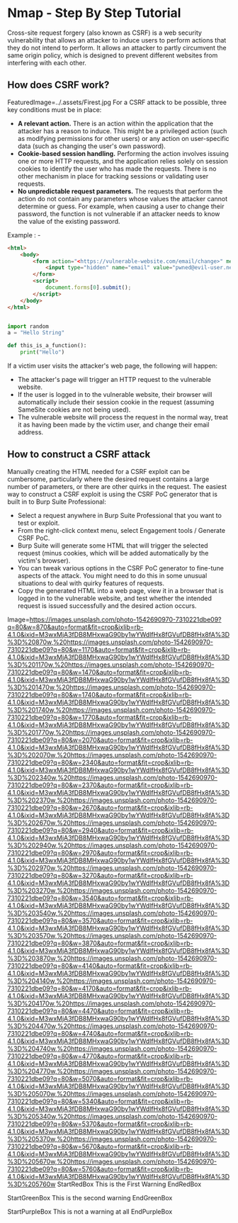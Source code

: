 # Nmap - Step By Step Tutorial 

Cross-site request forgery (also known as CSRF) is a web security vulnerability that allows an attacker to induce users to perform actions that they do not intend to perform. It allows an attacker to partly circumvent the same origin policy, which is designed to prevent different websites from interfering with each other.

## How does CSRF work?

FeaturedImage=../.assets/Firest.jpg
For a CSRF attack to be possible, three key conditions must be in place:

- **A relevant action.** There is an action within the application that the attacker has a reason to induce. This might be a privileged action (such as modifying permissions for other users) or any action on user-specific data (such as changing the user's own password).
- **Cookie-based session handling.** Performing the action involves issuing one or more HTTP requests, and the application relies solely on session cookies to identify the user who has made the requests. There is no other mechanism in place for tracking sessions or validating user requests.
- **No unpredictable request parameters.** The requests that perform the action do not contain any parameters whose values the attacker cannot determine or guess. For example, when causing a user to change their password, the function is not vulnerable if an attacker needs to know the value of the existing password.

Example : - 
```html
<html>
    <body>
        <form action="<https://vulnerable-website.com/email/change>" method="POST">
            <input type="hidden" name="email" value="pwned@evil-user.net" />
        </form>
        <script>
            document.forms[0].submit();
        </script>
    </body>
</html>
```

```python

import random
a = "Hello String"

def this_is_a_function():
    print("Hello")

```


If a victim user visits the attacker's web page, the following will happen:

- The attacker's page will trigger an HTTP request to the vulnerable website.
- If the user is logged in to the vulnerable website, their browser will automatically include their session cookie in the request (assuming SameSite cookies are not being used).
- The vulnerable website will process the request in the normal way, treat it as having been made by the victim user, and change their email address.


## How to construct a CSRF attack

Manually creating the HTML needed for a CSRF exploit can be cumbersome, particularly where the desired request contains a large number of parameters, or there are other quirks in the request. The easiest way to construct a CSRF exploit is using the CSRF PoC generator that is built in to Burp Suite Professional:

- Select a request anywhere in Burp Suite Professional that you want to test or exploit.
- From the right-click context menu, select Engagement tools / Generate CSRF PoC.
- Burp Suite will generate some HTML that will trigger the selected request (minus cookies, which will be added automatically by the victim's browser).
- You can tweak various options in the CSRF PoC generator to fine-tune aspects of the attack. You might need to do this in some unusual situations to deal with quirky features of requests.
- Copy the generated HTML into a web page, view it in a browser that is logged in to the vulnerable website, and test whether the intended request is issued successfully and the desired action occurs.

Image=https://images.unsplash.com/photo-1542690970-7310221dbe09?q=80&w=870&auto=format&fit=crop&ixlib=rb-4.1.0&ixid=M3wxMjA3fDB8MHxwaG90by1wYWdlfHx8fGVufDB8fHx8fA%3D%3D%20870w,%20https://images.unsplash.com/photo-1542690970-7310221dbe09?q=80&w=1170&auto=format&fit=crop&ixlib=rb-4.1.0&ixid=M3wxMjA3fDB8MHxwaG90by1wYWdlfHx8fGVufDB8fHx8fA%3D%3D%201170w,%20https://images.unsplash.com/photo-1542690970-7310221dbe09?q=80&w=1470&auto=format&fit=crop&ixlib=rb-4.1.0&ixid=M3wxMjA3fDB8MHxwaG90by1wYWdlfHx8fGVufDB8fHx8fA%3D%3D%201470w,%20https://images.unsplash.com/photo-1542690970-7310221dbe09?q=80&w=1740&auto=format&fit=crop&ixlib=rb-4.1.0&ixid=M3wxMjA3fDB8MHxwaG90by1wYWdlfHx8fGVufDB8fHx8fA%3D%3D%201740w,%20https://images.unsplash.com/photo-1542690970-7310221dbe09?q=80&w=1770&auto=format&fit=crop&ixlib=rb-4.1.0&ixid=M3wxMjA3fDB8MHxwaG90by1wYWdlfHx8fGVufDB8fHx8fA%3D%3D%201770w,%20https://images.unsplash.com/photo-1542690970-7310221dbe09?q=80&w=2070&auto=format&fit=crop&ixlib=rb-4.1.0&ixid=M3wxMjA3fDB8MHxwaG90by1wYWdlfHx8fGVufDB8fHx8fA%3D%3D%202070w,%20https://images.unsplash.com/photo-1542690970-7310221dbe09?q=80&w=2340&auto=format&fit=crop&ixlib=rb-4.1.0&ixid=M3wxMjA3fDB8MHxwaG90by1wYWdlfHx8fGVufDB8fHx8fA%3D%3D%202340w,%20https://images.unsplash.com/photo-1542690970-7310221dbe09?q=80&w=2370&auto=format&fit=crop&ixlib=rb-4.1.0&ixid=M3wxMjA3fDB8MHxwaG90by1wYWdlfHx8fGVufDB8fHx8fA%3D%3D%202370w,%20https://images.unsplash.com/photo-1542690970-7310221dbe09?q=80&w=2670&auto=format&fit=crop&ixlib=rb-4.1.0&ixid=M3wxMjA3fDB8MHxwaG90by1wYWdlfHx8fGVufDB8fHx8fA%3D%3D%202670w,%20https://images.unsplash.com/photo-1542690970-7310221dbe09?q=80&w=2940&auto=format&fit=crop&ixlib=rb-4.1.0&ixid=M3wxMjA3fDB8MHxwaG90by1wYWdlfHx8fGVufDB8fHx8fA%3D%3D%202940w,%20https://images.unsplash.com/photo-1542690970-7310221dbe09?q=80&w=2970&auto=format&fit=crop&ixlib=rb-4.1.0&ixid=M3wxMjA3fDB8MHxwaG90by1wYWdlfHx8fGVufDB8fHx8fA%3D%3D%202970w,%20https://images.unsplash.com/photo-1542690970-7310221dbe09?q=80&w=3270&auto=format&fit=crop&ixlib=rb-4.1.0&ixid=M3wxMjA3fDB8MHxwaG90by1wYWdlfHx8fGVufDB8fHx8fA%3D%3D%203270w,%20https://images.unsplash.com/photo-1542690970-7310221dbe09?q=80&w=3540&auto=format&fit=crop&ixlib=rb-4.1.0&ixid=M3wxMjA3fDB8MHxwaG90by1wYWdlfHx8fGVufDB8fHx8fA%3D%3D%203540w,%20https://images.unsplash.com/photo-1542690970-7310221dbe09?q=80&w=3570&auto=format&fit=crop&ixlib=rb-4.1.0&ixid=M3wxMjA3fDB8MHxwaG90by1wYWdlfHx8fGVufDB8fHx8fA%3D%3D%203570w,%20https://images.unsplash.com/photo-1542690970-7310221dbe09?q=80&w=3870&auto=format&fit=crop&ixlib=rb-4.1.0&ixid=M3wxMjA3fDB8MHxwaG90by1wYWdlfHx8fGVufDB8fHx8fA%3D%3D%203870w,%20https://images.unsplash.com/photo-1542690970-7310221dbe09?q=80&w=4140&auto=format&fit=crop&ixlib=rb-4.1.0&ixid=M3wxMjA3fDB8MHxwaG90by1wYWdlfHx8fGVufDB8fHx8fA%3D%3D%204140w,%20https://images.unsplash.com/photo-1542690970-7310221dbe09?q=80&w=4170&auto=format&fit=crop&ixlib=rb-4.1.0&ixid=M3wxMjA3fDB8MHxwaG90by1wYWdlfHx8fGVufDB8fHx8fA%3D%3D%204170w,%20https://images.unsplash.com/photo-1542690970-7310221dbe09?q=80&w=4470&auto=format&fit=crop&ixlib=rb-4.1.0&ixid=M3wxMjA3fDB8MHxwaG90by1wYWdlfHx8fGVufDB8fHx8fA%3D%3D%204470w,%20https://images.unsplash.com/photo-1542690970-7310221dbe09?q=80&w=4740&auto=format&fit=crop&ixlib=rb-4.1.0&ixid=M3wxMjA3fDB8MHxwaG90by1wYWdlfHx8fGVufDB8fHx8fA%3D%3D%204740w,%20https://images.unsplash.com/photo-1542690970-7310221dbe09?q=80&w=4770&auto=format&fit=crop&ixlib=rb-4.1.0&ixid=M3wxMjA3fDB8MHxwaG90by1wYWdlfHx8fGVufDB8fHx8fA%3D%3D%204770w,%20https://images.unsplash.com/photo-1542690970-7310221dbe09?q=80&w=5070&auto=format&fit=crop&ixlib=rb-4.1.0&ixid=M3wxMjA3fDB8MHxwaG90by1wYWdlfHx8fGVufDB8fHx8fA%3D%3D%205070w,%20https://images.unsplash.com/photo-1542690970-7310221dbe09?q=80&w=5340&auto=format&fit=crop&ixlib=rb-4.1.0&ixid=M3wxMjA3fDB8MHxwaG90by1wYWdlfHx8fGVufDB8fHx8fA%3D%3D%205340w,%20https://images.unsplash.com/photo-1542690970-7310221dbe09?q=80&w=5370&auto=format&fit=crop&ixlib=rb-4.1.0&ixid=M3wxMjA3fDB8MHxwaG90by1wYWdlfHx8fGVufDB8fHx8fA%3D%3D%205370w,%20https://images.unsplash.com/photo-1542690970-7310221dbe09?q=80&w=5670&auto=format&fit=crop&ixlib=rb-4.1.0&ixid=M3wxMjA3fDB8MHxwaG90by1wYWdlfHx8fGVufDB8fHx8fA%3D%3D%205670w,%20https://images.unsplash.com/photo-1542690970-7310221dbe09?q=80&w=5760&auto=format&fit=crop&ixlib=rb-4.1.0&ixid=M3wxMjA3fDB8MHxwaG90by1wYWdlfHx8fGVufDB8fHx8fA%3D%3D%205760w
StartRedBox
This is the First Warning
EndRedBox

StartGreenBox
This is the second warning
EndGreenBox

StartPurpleBox
This is not a warning at all
EndPurpleBox